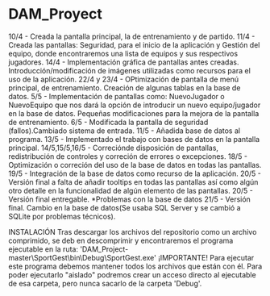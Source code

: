 # DAM_Proyect

10/4 - Creada la pantalla principal, la de entrenamiento y de partido.
11/4 - Creada las pantallas: Seguridad, para el inicio de la aplicación y Gestión del equipo, donde encontraremos una lista de equipos y sus respectivos jugadores.
14/4 - Implementación gráfica de pantallas antes creadas. Introducción/modificación de imágenes utilizadas como recursos para el uso de la aplicación.
22/4 y 23/4 - OPtimización de pantalla de menú principal, de entrenamiento. Creación de algunas tablas en la base de datos.
5/5 - Implementación de pantallas como: NuevoJugador o NuevoEquipo que nos dará la opción de introducir un nuevo equipo/jugador en la base de datos. Pequeñas modificaciones para la mejora de la pantalla de entrenamiento.
6/5 - Modificada la pantalla de seguridad (fallos).Cambiado sistema de entrada.
11/5 - Añadida base de datos al programa.
13/5 - Implementado el trabajo con bases de datos en la pantalla principal.
14/5,15/5,16/5 - Correciónde  disposición de pantallas, redistribución de controles y correción de errores o excepciones.
18/5 - Optimización o correción del uso de la base de datos en todas las pantallas.
19/5 - Integración de la base de datos como recurso de la aplicación.
20/5 - Versión final a falta de añadir tooltips en todas las pantallas así como algún otro detalle en la funcionalidad de algún elemento de las pantallas.
20/5 - Versión final entregable.
*Problemas con la base de datos
21/5 - Versión final. Cambio en la base de datos(Se usaba SQL Server y se cambió a SQLite por problemas técnicos).


INSTALACIÓN
Tras descargar los archivos del repositorio como un archivo comprimido, se deb en descomprimir y encontraremos el programa ejecutable en la ruta:
'DAM_Project-master\SportGest\bin\Debug\SportGest.exe'
¡IMPORTANTE! Para ejecutar este programa debemos mantener todos los archivos que están con él.
Para poder ejecutarlo "aislado" podremos crear un acceso directo al ejecutable de esa carpeta, pero nunca sacarlo de la carpeta 'Debug'.
